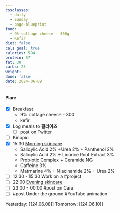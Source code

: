 ```yaml
---
cssclasses:
  - daily
  - Sunday
  - page-blueprint
food:
  - 9% cottage cheese - 300g
  - Kefir
diet: false
cals goal: true
calories: 594
protein: 57
fat: 30
carbs: 25
weight:
done: false
date: 2024-06-09
---
```

#### Plan:
- [x] Breakfast
	- 9% cottage cheese - 300
	- kefir
- [x] Log meals to **필라이즈**
	- [ ] post on Twitter
- [ ] Kinopio
- [x] 15:30 [Morning skincare](AM.png)
	- Salicylic Acid 2% +Urea 2% + Panthenol 2%
	- Salicylic Acid 2% + Licorice Root Extract 3%
	- Probiotic Complex + Ceramide NG
	- Caffeine 3%
	- Matmarine 4% + Niacinamide 2% + Urea 2%
- [ ] 12:30 - 15:30 Work on a #project
- [ ] 22:00 [Evening skincare](PM.png)
- [ ] 23:00 - 00:00 #post on Cara
- [ ] #post Under the ground #YouTube animation

Yesterday: [[24.06.08]]
Tomorrow: [[24.06.10]]
